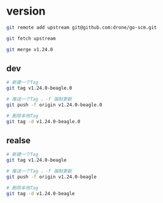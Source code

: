 # version

<!-- https://github.com/drone/go-login -->

```bash
git remote add upstream git@github.com:drone/go-scm.git

git fetch upstream

git merge v1.24.0
```


## dev

```bash
# 新建一个Tag
git tag v1.24.0-beagle.0

# 推送一个Tag ，-f 强制更新
git push -f origin v1.24.0-beagle.0

# 删除本地Tag
git tag -d v1.24.0-beagle.0
```

## realse

```bash
# 新建一个Tag
git tag v1.24.0-beagle

# 推送一个Tag ，-f 强制更新
git push -f origin v1.24.0-beagle

# 删除本地Tag
git tag -d v1.24.0-beagle
```
